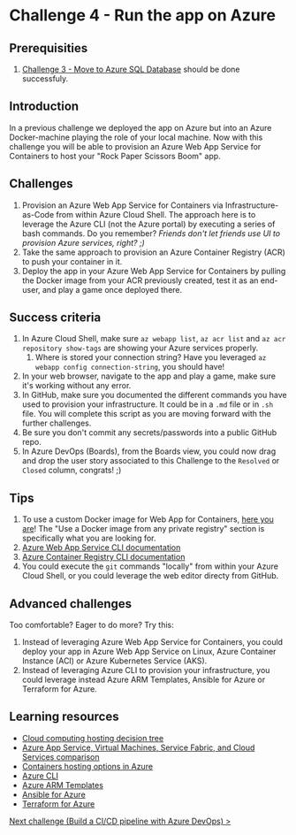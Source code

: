 # Challenge 4 - Run the app on Azure

## Prerequisities

1. [Challenge 3 - Move to Azure SQL Database](./MoveToAzureSql.md) should be done successfuly.

## Introduction

In a previous challenge we deployed the app on Azure but into an Azure Docker-machine playing the role of your local machine. Now with this challenge you will be able to provision an Azure Web App Service for Containers to host your "Rock Paper Scissors Boom" app.

## Challenges

1. Provision an Azure Web App Service for Containers via Infrastructure-as-Code from within Azure Cloud Shell. The approach here is to leverage the Azure CLI (not the Azure portal) by executing a series of bash commands. Do you remember? *Friends don't let friends use UI to provision Azure services, right? ;)*
1. Take the same approach to provision an Azure Container Registry (ACR) to push your container in it. 
1. Deploy the app in your Azure Web App Service for Containers by pulling the Docker image from your ACR previously created, test it as an end-user, and play a game once deployed there.

## Success criteria

1. In Azure Cloud Shell, make sure `az webapp list`, `az acr list` and `az acr repository show-tags` are showing your Azure services properly.
   1. Where is stored your connection string? Have you leveraged `az webapp config connection-string`, you should have!
1. In your web browser, navigate to the app and play a game, make sure it's working without any error.
1. In GitHub, make sure you documented the different commands you have used to provision your infrastructure. It could be in a `.md` file or in `.sh` file. You will complete this script as you are moving forward with the further challenges.
  1. Be sure you don't commit any secrets/passwords into a public GitHub repo.
1. In Azure DevOps (Boards), from the Boards view, you could now drag and drop the user story associated to this Challenge to the `Resolved` or `Closed` column, congrats! ;)

## Tips

1. To use a custom Docker image for Web App for Containers, [here you are](https://docs.microsoft.com/en-us/azure/app-service/containers/tutorial-custom-docker-image)! The "Use a Docker image from any private registry" section is specifically what you are looking for.
1. [Azure Web App Service CLI documentation](https://docs.microsoft.com/en-us/cli/azure/webapp)
1. [Azure Container Registry CLI documentation](https://docs.microsoft.com/en-us/cli/azure/acr)
1. You could execute the `git` commands "locally" from within your Azure Cloud Shell, or you could leverage the web editor directy from GitHub.

## Advanced challenges

Too comfortable? Eager to do more? Try this:

1. Instead of leveraging Azure Web App Service for Containers, you could deploy your app in Azure Web App Service on Linux, Azure Container Instance (ACI) or Azure Kubernetes Service (AKS).
1. Instead of leveraging Azure CLI to provision your infrastructure, you could leverage instead Azure ARM Templates, Ansible for Azure or Terraform for Azure.

## Learning resources

- [Cloud computing hosting decision tree](https://docs.microsoft.com/en-us/azure/architecture/guide/technology-choices/compute-decision-tree)
- [Azure App Service, Virtual Machines, Service Fabric, and Cloud Services comparison](https://docs.microsoft.com/en-us/azure/app-service/choose-web-site-cloud-service-vm)
- [Containers hosting options in Azure](https://azure.microsoft.com/en-us/overview/containers/)
- [Azure CLI](https://docs.microsoft.com/en-us/cli/azure)
- [Azure ARM Templates](https://docs.microsoft.com/en-us/azure/azure-resource-manager/)
- [Ansible for Azure](https://docs.microsoft.com/en-us/azure/ansible/)
- [Terraform for Azure](https://docs.microsoft.com/en-us/azure/terraform/)

[Next challenge (Build a CI/CD pipeline with Azure DevOps) >](./BuildCICDPipelineWithAzureDevOps.md)